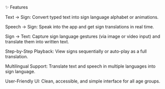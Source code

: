 ✨ Features

Text → Sign: Convert typed text into sign language alphabet or animations.

Speech → Sign: Speak into the app and get sign translations in real time.

Sign → Text: Capture sign language gestures (via image or video input) and translate them into written text.

Step-by-Step Playback: View signs sequentially or auto-play as a full translation.

Multilingual Support: Translate text and speech in multiple languages into sign language.

User-Friendly UI: Clean, accessible, and simple interface for all age groups.
